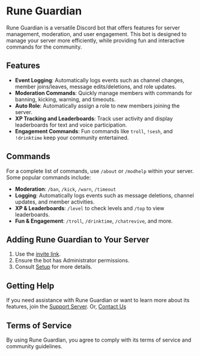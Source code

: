 # Rune Guardian

Rune Guardian is a versatile Discord bot that offers features for server management, moderation, and user engagement. This bot is designed to manage your server more efficiently, while providing fun and interactive commands for the community.

## Features
- **Event Logging**: Automatically logs events such as channel changes, member joins/leaves, message edits/deletions, and role updates.
- **Moderation Commands**: Quickly manage members with commands for banning, kicking, warning, and timeouts.
- **Auto Role**: Automatically assign a role to new members joining the server.
- **XP Tracking and Leaderboards**: Track user activity and display leaderboards for text and voice participation.
- **Engagement Commands**: Fun commands like `troll`, `!sesh`, and `!drinktime` keep your community entertained.

## Commands
For a complete list of commands, use `/about` or `/modhelp` within your server. Some popular commands include:
- **Moderation**: `/ban`, `/kick`, `/warn`, `/timeout`
- **Logging**: Automatically logs events such as message deletions, channel updates, and member activities.
- **XP & Leaderboards**: `/level` to check levels and `/top` to view leaderboards.
- **Fun & Engagement**: `/troll`, `/drinktime`, `/chatrevive`, and more.

## Adding Rune Guardian to Your Server
1. Use the [invite link](https://discord.com/oauth2/authorize?client_id=1285116010822893579).
2. Ensure the bot has Administrator permissions.
3. Consult [Setup](https://github.com/xanzinfl/Rune/blob/main/SETUP.md) for more details.

## Getting Help
If you need assistance with Rune Guardian or want to learn more about its features, join the [Support Server](https://discord.gg/422p3anb3T).
Or, [Contact Us](https://linktr.ee/Rune.gg)

## Terms of Service
By using Rune Guardian, you agree to comply with its terms of service and community guidelines.
